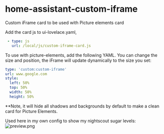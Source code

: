 # home-assistant-custom-iframe
Custom iFrame card to be used with Picture elements card

Add the card js to ui-lovelace.yaml,

```yaml
 - type: js
   url: /local/js/custom-iframe-card.js
```

To use with picture-elements, add the following YAML. You can change the size and position, the iFrame will update dynamically to the size you set:

```yaml
type: 'custom:custom-iframe'
url: www.google.com
style:
  left: 50%
  top: 50%
  width: 50%
  height: 50%
```

**Note, it will hide all shadows and backgrounds by default to make a clean card for Picture Elements.

Used here in my own config to show my nightscout sugar levels:
![preview.png](https://github.com/lukevink/home-assistant-custom-iframe/blob/master/preview.png?raw=true?raw=true)
